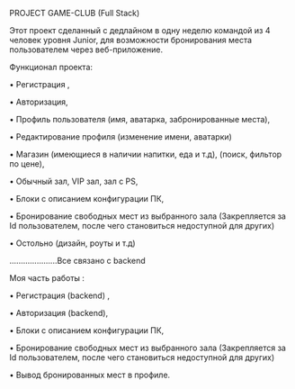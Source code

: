 PROJECT GAME-CLUB (Full Stack)

Этот проект сделанный с дедлайном в одну неделю командой из 4 человек уровня Junior,
для возможности бронирования места пользователем через веб-приложение.

Функционал проекта:

• Регистрация ,

• Авторизация,

• Профиль пользователя (имя, аватарка, забронированные места),

• Редактирование профиля (изменение имени, аватарки)

• Магазин (имеющиеся в наличии напитки, еда и т.д), (поиск, фильтор по цене),

• Обычный зал, VIP зал, зал с PS,

• Блоки с описанием конфигурации ПК,

• Бронирование свободных мест из выбранного зала (Закрепляется за Id пользователем, после чего становиться недоступной для других)

• Остольно (дизайн, роуты и т.д)

.....................Все связано с backend

Моя часть работы :

• Регистрация (backend) ,

• Авторизация (backend),

• Блоки с описанием конфигурации ПК,

• Бронирование свободных мест из выбранного зала (Закрепляется за Id пользователем, после чего становиться недоступной для других)

• Вывод бронированных мест в профиле.

